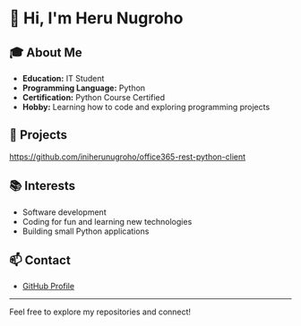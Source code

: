 # 👋 Hi, I'm Heru Nugroho

## 🎓 About Me

- **Education:** IT Student
- **Programming Language:** Python
- **Certification:** Python Course Certified
- **Hobby:** Learning how to code and exploring programming projects

## 🚀 Projects

https://github.com/iniherunugroho/office365-rest-python-client

## 📚 Interests

- Software development
- Coding for fun and learning new technologies
- Building small Python applications

## 📫 Contact

- [GitHub Profile](https://github.com/iniherunugroho)

---

Feel free to explore my repositories and connect!
